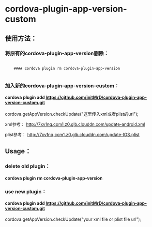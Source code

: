 # cordova-plugin-app-version-custom

## 使用方法：

### 将原有的cordova-plugin-app-version删除：

<pre>
  <code>
    #### cordova plugin rm cordova-plugin-app-version
  </code>
</pre>


### 加入新的cordova-plugin-app-version-custom：

#### cordova plugin add https://github.com/initMrD/cordova-plugin-app-version-custom.git

cordova.getAppVersion.checkUpdate("这里传入xml或者plist的url");

xml参考：
http://7xv1nq.com1.z0.glb.clouddn.com/update-android.xml

plist参考：
http://7xv1nq.com1.z0.glb.clouddn.com/update-IOS.plist



## Usage：

### delete old plugin：

#### cordova plugin rm cordova-plugin-app-version

### use new plugin：

#### cordova plugin add https://github.com/initMrD/cordova-plugin-app-version-custom.git

cordova.getAppVersion.checkUpdate("your xml file or plist file url");
